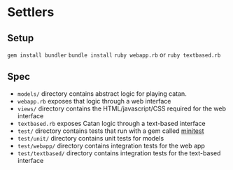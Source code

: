 # Settlers

## Setup

`gem install bundler`
`bundle install`
`ruby webapp.rb` or `ruby textbased.rb`

## Spec

* `models/` directory contains abstract logic for playing catan.
* `webapp.rb` exposes that logic through a web interface
* `views/` directory contains the HTML/javascript/CSS required for the web interface
* `textbased.rb` exposes Catan logic through a text-based interface
* `test/` directory contains tests that run with a gem called [minitest](https://github.com/seattlerb/minitest)
* `test/unit/` directory contains unit tests for models
* `test/webapp/` directory contains integration tests for the web app
* `test/textbased/` directory contains integration tests for the text-based interface
